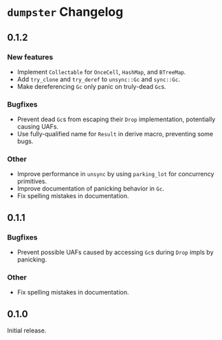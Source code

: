 # `dumpster` Changelog

## 0.1.2

### New features

- Implement `Collectable` for `OnceCell`, `HashMap`, and `BTreeMap`.
- Add `try_clone` and `try_deref` to `unsync::Gc` and `sync::Gc`.
- Make dereferencing `Gc` only panic on truly-dead `Gc`s.

### Bugfixes

- Prevent dead `Gc`s from escaping their `Drop` implementation, potentially causing UAFs.
- Use fully-qualified name for `Result` in derive macro, preventing some bugs.

### Other

- Improve performance in `unsync` by using `parking_lot` for concurrency primitives.
- Improve documentation of panicking behavior in `Gc`.
- Fix spelling mistakes in documentation.

## 0.1.1

### Bugfixes

- Prevent possible UAFs caused by accessing `Gc`s during `Drop` impls by panicking.

### Other

- Fix spelling mistakes in documentation.

## 0.1.0

Initial release.
